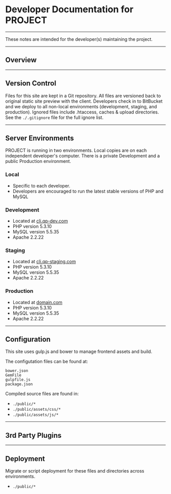 # Developer Documentation for PROJECT
---

These notes are intended for the developer(s) maintaining the project.

---

## Overview

---

## Version Control

Files for this site are kept in a Git repository. All files are versioned back to original static site preview with the client. Developers check in to BitBucket and we deploy to all non-local environments (development, staging, and production). Ignored files include .htaccess, caches & upload directories. See the ```./.gitignore``` file for the full ignore list.

---

## Server Environments

PROJECT is running in two environments. Local copies are on each independent developer's computer. There is a private Development and a public Production environment.

### Local

* Specific to each developer.
* Developers are encouraged to run the latest stable versions of PHP and MySQL

### Development

* Located at [cli.qp-dev.com](http://cli.qp-dev.com)
* PHP version 5.3.10
* MySQL version 5.5.35
* Apache 2.2.22

### Staging

* Located at [cli.qp-staging.com](http://cli.qp-staging.com)
* PHP version 5.3.10
* MySQL version 5.5.35
* Apache 2.2.22

### Production

* Located at [domain.com](http://domain.com)
* PHP version 5.3.10
* MySQL version 5.5.35
* Apache 2.2.22

---

## Configuration

This site uses gulp.js and bower to manage frontend assets and build.

The configutation files can be found at:

```
bower.json
GemFile
gulpfile.js
package.json
```

Compiled source files are found in:

* ```./public/*```
* ```./public/assets/css/*```
* ```./public/assets/js/*```

---

## 3rd Party Plugins

---

## Deployment

Migrate or script deployment for these files and directories across environments.

* ```./public/*```
